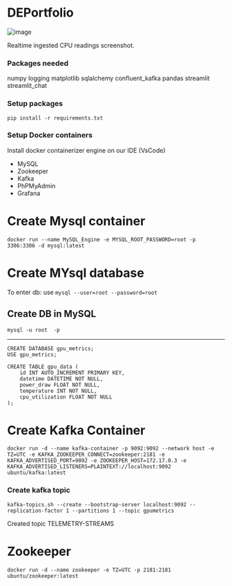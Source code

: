 # DEPortfolio

![image](https://github.com/BonUzo29/Data_Engineering_Project_Phase-2/assets/131703145/6956d48b-d41d-4b5c-a305-a626ffb6a7b3)

Realtime ingested CPU readings screenshot.



### Packages needed
numpy
logging
matplotlib
sqlalchemy
confluent_kafka
pandas
streamlit
streamlit_chat

### Setup packages
    pip install -r requirements.txt

### Setup Docker containers

Install docker containerizer engine on our IDE (VsCode)

- MySQL
- Zookeeper
- Kafka
- PhPMyAdmin
- Grafana

# Create Mysql container
    docker run --name MySQL_Engine -e MYSQL_ROOT_PASSWORD=root -p 3306:3306 -d mysql:latest


# Create MYsql database

To enter db: use `mysql --user=root --password=root`

## Create DB in MySQL
    mysql -u root  -p

--------

    CREATE DATABASE gpu_metrics;
    USE gpu_metrics;

    CREATE TABLE gpu_data (
        id INT AUTO_INCREMENT PRIMARY KEY,
        datetime DATETIME NOT NULL,
        power_draw FLOAT NOT NULL,
        temperature INT NOT NULL,
        cpu_utilization FLOAT NOT NULL
    );

# Create Kafka Container
    docker run -d --name kafka-container -p 9092:9092 --network host -e TZ=UTC -e KAFKA_ZOOKEEPER_CONNECT=zookeeper:2181 -e KAFKA_ADVERTISED_PORT=9092 -e ZOOKEEPER_HOST=172.17.0.3 -e KAFKA_ADVERTISED_LISTENERS=PLAINTEXT://localhost:9092 ubuntu/kafka:latest

### Create kafka topic
    kafka-topics.sh --create --bootstrap-server localhost:9092 --replication-factor 1 --partitions 1 --topic gpumetrics
Created topic TELEMETRY-STREAMS

# Zookeeper
    docker run -d --name zookeeper -e TZ=UTC -p 2181:2181 ubuntu/zookeeper:latest
